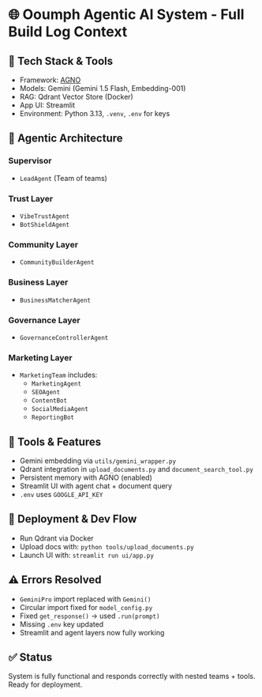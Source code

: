 # 🌐 Ooumph Agentic AI System - Full Build Log Context

## 🧠 Tech Stack & Tools
- Framework: [AGNO](https://github.com/agno-agi/agno)
- Models: Gemini (Gemini 1.5 Flash, Embedding-001)
- RAG: Qdrant Vector Store (Docker)
- App UI: Streamlit
- Environment: Python 3.13, `.venv`, `.env` for keys

## 🧱 Agentic Architecture

### Supervisor
- `LeadAgent` (Team of teams)

### Trust Layer
- `VibeTrustAgent`
- `BotShieldAgent`

### Community Layer
- `CommunityBuilderAgent`

### Business Layer
- `BusinessMatcherAgent`

### Governance Layer
- `GovernanceControllerAgent`

### Marketing Layer
- `MarketingTeam` includes:
  - `MarketingAgent`
  - `SEOAgent`
  - `ContentBot`
  - `SocialMediaAgent`
  - `ReportingBot`

## 🔧 Tools & Features

- Gemini embedding via `utils/gemini_wrapper.py`
- Qdrant integration in `upload_documents.py` and `document_search_tool.py`
- Persistent memory with AGNO (enabled)
- Streamlit UI with agent chat + document query
- `.env` uses `GOOGLE_API_KEY`

## 🔄 Deployment & Dev Flow

- Run Qdrant via Docker
- Upload docs with: `python tools/upload_documents.py`
- Launch UI with: `streamlit run ui/app.py`

## ⚠️ Errors Resolved

- `GeminiPro` import replaced with `Gemini()`
- Circular import fixed for `model_config.py`
- Fixed `get_response()` → used `.run(prompt)`
- Missing `.env` key updated
- Streamlit and agent layers now fully working

## ✅ Status
System is fully functional and responds correctly with nested teams + tools. Ready for deployment.
